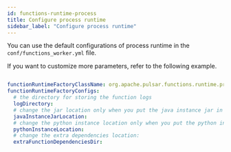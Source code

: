 ```yaml
---
id: functions-runtime-process
title: Configure process runtime
sidebar_label: "Configure process runtime"
---
```


You can use the default configurations of process runtime in the `conf/functions_worker.yml` file. 

If you want to customize more parameters, refer to the following example.

```yaml

functionRuntimeFactoryClassName: org.apache.pulsar.functions.runtime.process.ProcessRuntimeFactory
functionRuntimeFactoryConfigs:
  # the directory for storing the function logs
  logDirectory:
  # change the jar location only when you put the java instance jar in a different location
  javaInstanceJarLocation:
  # change the python instance location only when you put the python instance jar in a different location
  pythonInstanceLocation:
  # change the extra dependencies location:
  extraFunctionDependenciesDir:

```

